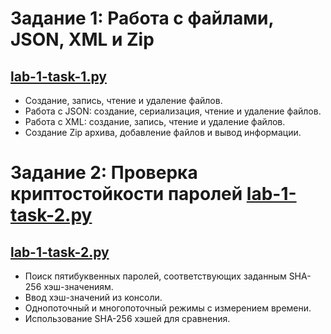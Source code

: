 # Задание 1: Работа с файлами, JSON, XML и Zip
## [lab-1-task-1.py](lab-1-task-1.py)

- Создание, запись, чтение и удаление файлов.
- Работа с JSON: создание, сериализация, чтение и удаление файлов.
- Работа с XML: создание, запись, чтение и удаление файлов.
- Создание Zip архива, добавление файлов и вывод информации.

# Задание 2: Проверка криптостойкости паролей [lab-1-task-2.py](lab-1-task-2.py)
## [lab-1-task-2.py](lab-1-task-2.py)

- Поиск пятибуквенных паролей, соответствующих заданным SHA-256 хэш-значениям.
- Ввод хэш-значений из консоли.
- Однопоточный и многопоточный режимы с измерением времени.
- Использование SHA-256 хэшей для сравнения.
